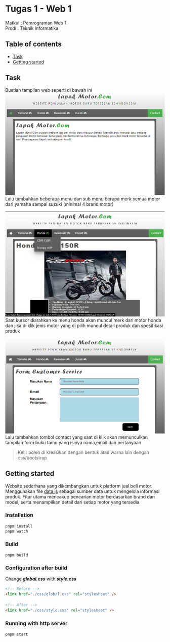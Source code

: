 # Tugas 1 - Web 1

Matkul : Pemrograman Web 1 </br> Prodi : Teknik Informatika

## Table of contents

- [Task](#task)
- [Getting started](#getting-started)

## Task

Buatlah tampilan web seperti di bawah ini ![home page](./src/images/1.png) Lalu
tambahkan beberapa menu dan sub menu berupa merk semua motor dari yamaha sampai
suzuki (minimal 4 brand motor)

![home page](./src/images/2.png) Saat kursor diarahkan ke menu honda akan muncul
merk dari motor honda dan jika di klik jenis motor yang di pilih muncul detail
produk dan spesifikasi produk

![home page](./src/images/3.png) Lalu tambahkan tombol contact yang saat di klik
akan memunculkan tampilan form buku tamu yang isinya nama,email dan pertanyaan

> Ket : boleh di kreasikan dengan bentuk atau warna lain dengan css/bootstrap

## Getting started

Website sederhana yang dikembangkan untuk platform jual beli motor. Menggunakan file [data.js](./public/js/data.js) sebagai sumber data untuk mengelola informasi produk. Fitur utama mencakup pencarian motor berdasarkan brand dan model, serta menampilkan detail dari setiap motor yang tersedia.

### Installation

```shell
pnpm install
pnpm watch
```

### Build

```shell
pnpm build
```

### Configuration after build

Change **_global.css_** with **_style.css_**

```html
<!-- Before -->
<link href="./css/global.css" rel="stylesheet" />

<!-- After -->
<link href="./css/style.css" rel="stylesheet" />
```

### Running with http server

```shell
pnpm start
```
